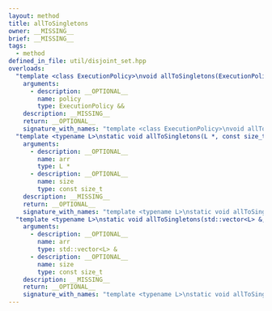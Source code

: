 ```yaml
---
layout: method
title: allToSingletons
owner: __MISSING__
brief: __MISSING__
tags:
  - method
defined_in_file: util/disjoint_set.hpp
overloads:
  "template <class ExecutionPolicy>\nvoid allToSingletons(ExecutionPolicy &&)":
    arguments:
      - description: __OPTIONAL__
        name: policy
        type: ExecutionPolicy &&
    description: __MISSING__
    return: __OPTIONAL__
    signature_with_names: "template <class ExecutionPolicy>\nvoid allToSingletons(ExecutionPolicy && policy)"
  "template <typename L>\nstatic void allToSingletons(L *, const size_t)":
    arguments:
      - description: __OPTIONAL__
        name: arr
        type: L *
      - description: __OPTIONAL__
        name: size
        type: const size_t
    description: __MISSING__
    return: __OPTIONAL__
    signature_with_names: "template <typename L>\nstatic void allToSingletons(L * arr, const size_t size)"
  "template <typename L>\nstatic void allToSingletons(std::vector<L> &, const size_t)":
    arguments:
      - description: __OPTIONAL__
        name: arr
        type: std::vector<L> &
      - description: __OPTIONAL__
        name: size
        type: const size_t
    description: __MISSING__
    return: __OPTIONAL__
    signature_with_names: "template <typename L>\nstatic void allToSingletons(std::vector<L> & arr, const size_t size)"
---
```

